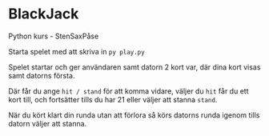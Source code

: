 # BlackJack

Python kurs - StenSaxPåse

Starta spelet med att skriva in `py play.py`

Spelet startar och ger användaren samt datorn 2 kort var, där dina kort visas samt datorns första.

Där får du ange `hit / stand` för att komma vidare, väljer du `hit` får du ett kort till, och fortsätter tills du har 21 eller väljer att stanna `stand`.

När du kört klart din runda utan att förlora så körs datorns runda igenom tills datorn väljer att stanna.